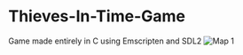 # Thieves-In-Time-Game
Game made entirely in C using Emscripten and SDL2
![Map 1](../game-rincewind-master/Screenshots/Map-1.png)
